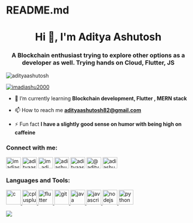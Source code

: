 # README.md
<h1 align="center">Hi 👋, I'm Aditya Ashutosh</h1>
<h3 align="center">A Blockchain enthusiast trying to explore other options as a developer as well. Trying hands on Cloud, Flutter, JS</h3>

<p align="left"> <img src="https://komarev.com/ghpvc/?username=adityaashutosh&label=Profile%20views&color=0e75b6&style=flat" alt="adityaashutosh" /> </p>



<p align="left"> <a href="https://twitter.com/imadiashu2000" target="blank"><img src="https://img.shields.io/twitter/follow/imadiashu2000?logo=twitter&style=for-the-badge" alt="imadiashu2000" /></a> </p>

- 🌱 I’m currently learning **Blockchain development, Flutter , MERN stack**


- 📫 How to reach me **adityaashutosh82@gmail.com**

- ⚡ Fun fact **I have a slightly good sense on humor with being high on caffeine**

<h3 align="left">Connect with me:</h3>
<p align="left">
<a href="https://twitter.com/imadiashu2000" target="blank"><img align="center" src="https://cdn.jsdelivr.net/npm/simple-icons@3.0.1/icons/twitter.svg" alt="imadiashu2000" height="30" width="40" /></a>
<a href="https://linkedin.com/in/adityaashutosh" target="blank"><img align="center" src="https://cdn.jsdelivr.net/npm/simple-icons@3.0.1/icons/linkedin.svg" alt="adityaashutosh" height="30" width="40" /></a>
<a href="https://instagram.com/im_adi_ashu" target="blank"><img align="center" src="https://cdn.jsdelivr.net/npm/simple-icons@3.0.1/icons/instagram.svg" alt="im_adi_ashu" height="30" width="40" /></a>
<a href="https://www.codechef.com/users/adiashu" target="blank"><img align="center" src="https://cdn.jsdelivr.net/npm/simple-icons@3.1.0/icons/codechef.svg" alt="adiashu" height="30" width="40" /></a>
<a href="https://www.hackerrank.com/adityaashutosh" target="blank"><img align="center" src="https://cdn.jsdelivr.net/npm/simple-icons@3.0.1/icons/hackerrank.svg" alt="adityaashutosh" height="30" width="40" /></a>
<a href="https://www.hackerearth.com/@adityaashutosh" target="blank"><img align="center" src="https://cdn.jsdelivr.net/npm/simple-icons@3.0.1/icons/hackerearth.svg" alt="@adityaashutosh" height="30" width="40" /></a>
<a href="https://auth.geeksforgeeks.org/user/adiashu2000" target="blank"><img align="center" src="https://cdn.jsdelivr.net/npm/simple-icons@3.0.1/icons/geeksforgeeks.svg" alt="adiashu2000" height="30" width="40" /></a>
</p>

<h3 align="left">Languages and Tools:</h3>
<p align="left"> <a href="https://www.cprogramming.com/" target="_blank"> <img src="https://devicons.github.io/devicon/devicon.git/icons/c/c-original.svg" alt="c" width="40" height="40"/> </a> <a href="https://www.w3schools.com/cpp/" target="_blank"> <img src="https://devicons.github.io/devicon/devicon.git/icons/cplusplus/cplusplus-original.svg" alt="cplusplus" width="40" height="40"/> </a> <a href="https://flutter.dev" target="_blank"> <img src="https://www.vectorlogo.zone/logos/flutterio/flutterio-icon.svg" alt="flutter" width="40" height="40"/> </a> <a href="https://git-scm.com/" target="_blank"> <img src="https://www.vectorlogo.zone/logos/git-scm/git-scm-icon.svg" alt="git" width="40" height="40"/> </a> <a href="https://www.java.com" target="_blank"> <img src="https://devicons.github.io/devicon/devicon.git/icons/java/java-original-wordmark.svg" alt="java" width="40" height="40"/> </a> <a href="https://developer.mozilla.org/en-US/docs/Web/JavaScript" target="_blank"> <img src="https://devicons.github.io/devicon/devicon.git/icons/javascript/javascript-original.svg" alt="javascript" width="40" height="40"/> </a> <a href="https://nodejs.org" target="_blank"> <img src="https://devicons.github.io/devicon/devicon.git/icons/nodejs/nodejs-original-wordmark.svg" alt="nodejs" width="40" height="40"/> </a> <a href="https://www.python.org" target="_blank"> <img src="https://devicons.github.io/devicon/devicon.git/icons/python/python-original.svg" alt="python" width="40" height="40"/> </a> </p>

<img src = "https://github-readme-stats.vercel.app/api?username=AdityaAshutosh&&show_icons=true&title_color=ffffff&icon_color=bb2acf&text_color=daf7dc&bg_color=151515" >
